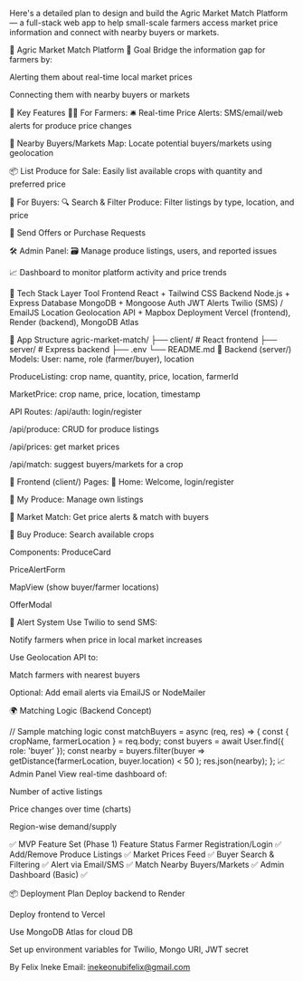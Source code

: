 Here's a detailed plan to design and build the Agric Market Match Platform — a full-stack web app to help small-scale farmers access market price information and connect with nearby buyers or markets.

🌾 Agric Market Match Platform
🎯 Goal
Bridge the information gap for farmers by:

Alerting them about real-time local market prices

Connecting them with nearby buyers or markets

🧠 Key Features
👨‍🌾 For Farmers:
🛎️ Real-time Price Alerts: SMS/email/web alerts for produce price changes

📍 Nearby Buyers/Markets Map: Locate potential buyers/markets using geolocation

📦 List Produce for Sale: Easily list available crops with quantity and preferred price

🛒 For Buyers:
🔍 Search & Filter Produce: Filter listings by type, location, and price

📨 Send Offers or Purchase Requests

🛠️ Admin Panel:
🗃️ Manage produce listings, users, and reported issues

📈 Dashboard to monitor platform activity and price trends

🔧 Tech Stack
Layer	Tool
Frontend	React + Tailwind CSS
Backend	Node.js + Express
Database	MongoDB + Mongoose
Auth	JWT
Alerts	Twilio (SMS) / EmailJS
Location	Geolocation API + Mapbox
Deployment	Vercel (frontend), Render (backend), MongoDB Atlas

🧱 App Structure
agric-market-match/
├── client/               # React frontend
├── server/               # Express backend
├── .env
└── README.md
🔹 Backend (server/)
Models:
User: name, role (farmer/buyer), location

ProduceListing: crop name, quantity, price, location, farmerId

MarketPrice: crop name, price, location, timestamp

API Routes:
/api/auth: login/register

/api/produce: CRUD for produce listings

/api/prices: get market prices

/api/match: suggest buyers/markets for a crop

🔹 Frontend (client/)
Pages:
📄 Home: Welcome, login/register

🌾 My Produce: Manage own listings

📍 Market Match: Get price alerts & match with buyers

🛒 Buy Produce: Search available crops

Components:
ProduceCard

PriceAlertForm

MapView (show buyer/farmer locations)

OfferModal

🔔 Alert System
Use Twilio to send SMS:

Notify farmers when price in local market increases

Use Geolocation API to:

Match farmers with nearest buyers

Optional: Add email alerts via EmailJS or NodeMailer

🌍 Matching Logic (Backend Concept)

// Sample matching logic
const matchBuyers = async (req, res) => {
  const { cropName, farmerLocation } = req.body;
  const buyers = await User.find({ role: 'buyer' });
  const nearby = buyers.filter(buyer =>
    getDistance(farmerLocation, buyer.location) < 50
  );
  res.json(nearby);
};
📈 Admin Panel
View real-time dashboard of:

Number of active listings

Price changes over time (charts)

Region-wise demand/supply

✅ MVP Feature Set (Phase 1)
Feature	Status
Farmer Registration/Login	✅
Add/Remove Produce Listings	✅
Market Prices Feed	✅
Buyer Search & Filtering	✅
Alert via Email/SMS	✅
Match Nearby Buyers/Markets	✅
Admin Dashboard (Basic)	✅

📦 Deployment Plan
Deploy backend to Render

Deploy frontend to Vercel

Use MongoDB Atlas for cloud DB

Set up environment variables for Twilio, Mongo URI, JWT secret

By Felix Ineke
Email: inekeonubifelix@gmail.com
